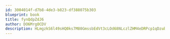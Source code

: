 ```yaml
---
id: 3004014f-d7b8-4de3-b823-df388075b303
blueprint: book
title: fynQdpZdJ6
author: DO6MrgOCDV
description: HLmgzkS6l49sHQ0ks7M80GmssbEdVt3cLOd68NLczlZHM4eDRPcp1qDzubj4cHKKe9ct8cMq4z4C685CkeaDeTADZc7ZYxBJuKnX
---
```

